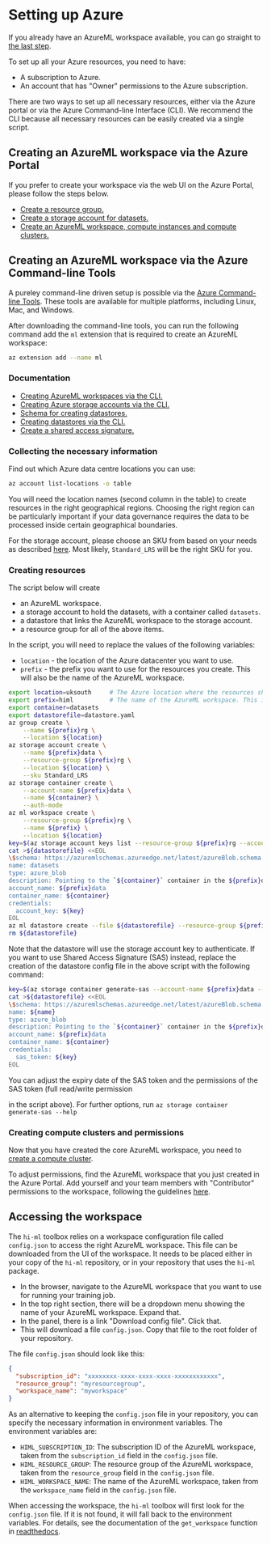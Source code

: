 # Setting up Azure

If you already have an AzureML workspace available, you can go straight to [the last step](#accessing-the-workspace).

To set up all your Azure resources, you need to have:

- A subscription to Azure.
- An account that has "Owner" permissions to the Azure subscription.

There are two ways to set up all necessary resources, either via the Azure portal or via the Azure Command-line Interface (CLI).
We recommend the CLI because all necessary resources can be easily created via a single script.

## Creating an AzureML workspace via the Azure Portal

If you prefer to create your workspace via the web UI on the Azure Portal, please follow the steps below.

- [Create a resource
  group.](https://docs.microsoft.com/en-us/azure/azure-resource-manager/management/manage-resource-groups-portal)
- [Create a storage account for
  datasets.](https://docs.microsoft.com/en-us/azure/storage/common/storage-account-create?tabs=azure-portal)
- [Create an AzureML workspace, compute instances and compute clusters.](https://docs.microsoft.com/en-us/azure/machine-learning/quickstart-create-resources)

## Creating an AzureML workspace via the Azure Command-line Tools

A pureley command-line driven setup is possible via the [Azure Command-line Tools](https://docs.microsoft.com/en-us/cli/azure/). These tools are available for multiple platforms, including Linux, Mac, and Windows.

After downloading the command-line tools, you can run the following command add the `ml` extension that is required to create an AzureML workspace:

```bash
az extension add --name ml
```

### Documentation

- [Creating AzureML workspaces via the CLI.](https://docs.microsoft.com/en-us/azure/machine-learning/how-to-manage-workspace-cli)
- [Creating Azure storage accounts via the CLI.](https://docs.microsoft.com/en-us/cli/azure/storage?view=azure-cli-latest)
- [Schema for creating datastores.](https://docs.microsoft.com/en-us/azure/machine-learning/reference-yaml-datastore-blob)
- [Creating datastores via the CLI.](https://docs.microsoft.com/en-us/cli/azure/ml/datastore?view=azure-cli-latest)
- [Create a shared access signature.](https://docs.microsoft.com/en-us/azure/storage/blobs/storage-blob-user-delegation-sas-create-cli)

### Collecting the necessary information

Find out which Azure data centre locations you can use:

```bash
az account list-locations -o table
```

You will need the location names (second column in the table) to create resources in the right geographical regions. Choosing the right region can be particularly important if your data governance requires the data to be processed inside certain geographical boundaries.

For the storage account, please choose an SKU from based on your needs as described [here](https://docs.microsoft.com/en-us/rest/api/storagerp/srp_sku_types). Most likely, `Standard_LRS` will be the right SKU for you.

### Creating resources

The script below will create

- an AzureML workspace.
- a storage account to hold the datasets, with a container called `datasets`.
- a datastore that links the AzureML workspace to the storage account.
- a resource group for all of the above items.

In the script, you will need to replace the values of the following variables:

- `location` - the location of the Azure datacenter you want to use.
- `prefix` - the prefix you want to use for the resources you create. This will also be the name of the AzureML workspace.

```bash
export location=uksouth     # The Azure location where the resources should be created
export prefix=himl          # The name of the AzureML workspace. This is also the prefix for all other resources.
export container=datasets
export datastorefile=datastore.yaml
az group create \
    --name ${prefix}rg \
    --location ${location}
az storage account create \
    --name ${prefix}data \
    --resource-group ${prefix}rg \
    --location ${location} \
    --sku Standard_LRS
az storage container create \
    --account-name ${prefix}data \
    --name ${container} \
    --auth-mode
az ml workspace create \
    --resource-group ${prefix}rg \
    --name ${prefix} \
    --location ${location}
key=$(az storage account keys list --resource-group ${prefix}rg --account-name ${prefix}data --query [0].value -o tsv)
cat >${datastorefile} <<EOL
\$schema: https://azuremlschemas.azureedge.net/latest/azureBlob.schema.json
name: datasets
type: azure_blob
description: Pointing to the `${container}` container in the ${prefix}data storage account.
account_name: ${prefix}data
container_name: ${container}
credentials:
  account_key: ${key}
EOL
az ml datastore create --file ${datastorefile} --resource-group ${prefix}rg --workspace-name ${prefix}
rm ${datastorefile}
```

Note that the datastore will use the storage account key to authenticate. If you want to use Shared Access Signature (SAS) instead,
replace the creation of the datastore config file in the above script with the following command:

```bash
key=$(az storage container generate-sas --account-name ${prefix}data --name ${container} --permissions acdlrw --https-only --expiry 2024-01-01 -o tsv)
cat >${datastorefile} <<EOL
\$schema: https://azuremlschemas.azureedge.net/latest/azureBlob.schema.json
name: ${name}
type: azure_blob
description: Pointing to the `${container}` container in the ${prefix}data storage account.
account_name: ${prefix}data
container_name: ${container}
credentials:
  sas_token: ${key}
EOL
```

You can adjust the expiry date of the SAS token and the permissions of the SAS token (full read/write permission

in the script above). For further options, run `az storage container generate-sas --help`

### Creating compute clusters and permissions

Now that you have created the core AzureML workspace, you need to
[create a compute cluster](https://docs.microsoft.com/en-us/azure/machine-learning/quickstart-create-resources#cluster).

To adjust permissions, find the AzureML workspace that you just created in the Azure Portal. Add yourself and your team
members with "Contributor" permissions to the workspace, following the guidelines
[here](https://docs.microsoft.com/en-us/azure/role-based-access-control/role-assignments-portal?tabs=current).

## Accessing the workspace

The `hi-ml` toolbox relies on a workspace configuration file called `config.json` to access the right AzureML workspace.
This file can be downloaded from the UI of the workspace. It needs to be placed either in your copy of the `hi-ml` repository,
or in your repository that uses the `hi-ml` package.

- In the browser, navigate to the AzureML workspace that you want to use for running your training job.
- In the top right section, there will be a dropdown menu showing the name of your AzureML workspace. Expand that.
- In the panel, there is a link "Download config file". Click that.
- This will download a file `config.json`. Copy that file to the root folder of your repository.

The file `config.json` should look like this:

```json
{
  "subscription_id": "xxxxxxxx-xxxx-xxxx-xxxx-xxxxxxxxxxxx",
  "resource_group": "myresourcegroup",
  "workspace_name": "myworkspace"
}
```

As an alternative to keeping the `config.json` file in your repository, you can specify the
necessary information in environment variables. The environment variables are:

- `HIML_SUBSCRIPTION_ID`: The subscription ID of the AzureML workspace, taken from the `subscription_id` field in the
  `config.json` file.
- `HIML_RESOURCE_GROUP`: The resource group of the AzureML workspace, taken from the `resource_group` field in the
  `config.json` file.
- `HIML_WORKSPACE_NAME`: The name of the AzureML workspace, taken from the `workspace_name` field in the `config.json`
  file.

When accessing the workspace, the `hi-ml` toolbox will first look for the `config.json` file. If it is not found, it
will fall back to the environment variables. For details, see the documentation of the `get_workspace` function in
[readthedocs](https://hi-ml.readthedocs.io/en/latest/api/health_azure.get_workspace.html).
